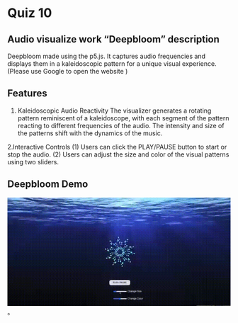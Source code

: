 # Quiz 10
## Audio visualize work “Deepbloom” description
Deepbloom made using the p5.js. It captures audio frequencies and displays them in a kaleidoscopic pattern for a unique visual experience.
(Please use Google to open the website )

## Features
1. Kaleidoscopic Audio Reactivity
The visualizer generates a rotating pattern reminiscent of a kaleidoscope, with each segment of the pattern reacting to different frequencies of the audio. The intensity and size of the patterns shift with the dynamics of the music.

2.Interactive Controls
(1) Users can click the PLAY/PAUSE button to start or stop the audio.
(2) Users can adjust the size and color of the visual patterns using two sliders.

## Deepbloom Demo
![Description of GIF](./Deepbloom.gif)。